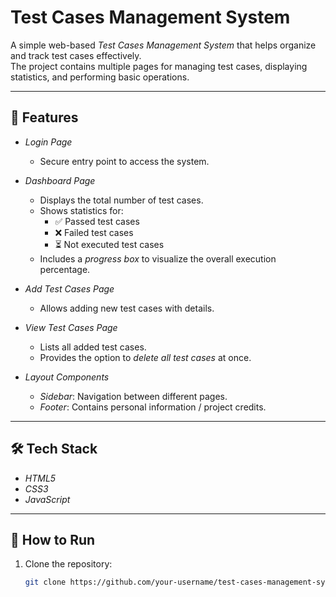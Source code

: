 # Test Cases Management System  

A simple web-based *Test Cases Management System* that helps organize and track test cases effectively.  
The project contains multiple pages for managing test cases, displaying statistics, and performing basic operations.  

---

## 📌 Features  

- *Login Page*  
  - Secure entry point to access the system.  

- *Dashboard Page*  
  - Displays the total number of test cases.  
  - Shows statistics for:
    - ✅ Passed test cases  
    - ❌ Failed test cases  
    - ⏳ Not executed test cases  
  - Includes a *progress box* to visualize the overall execution percentage.  

- *Add Test Cases Page*  
  - Allows adding new test cases with details.  

- *View Test Cases Page*  
  - Lists all added test cases.  
  - Provides the option to *delete all test cases* at once.  

- *Layout Components*  
  - *Sidebar*: Navigation between different pages.  
  - *Footer*: Contains personal information / project credits.  

---

## 🛠 Tech Stack  

- *HTML5*  
- *CSS3*  
- *JavaScript*  

---

## 🚀 How to Run  

1. Clone the repository:  
   ```bash
   git clone https://github.com/your-username/test-cases-management-system.git
